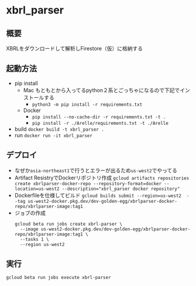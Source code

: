 # xbrl_parser
## 概要
XBRLをダウンロードして解析しFirestore（仮）に格納する

## 起動方法
- pip install
  - Mac
    もともとから入ってるpython２系とごっちゃになるので下記でインストールする
    - `python3 -m pip install -r requirements.txt`
  - Docker
    - `pip install --no-cache-dir -r requirements.txt -t .`
    - `pip install -r ./Arelle/requirements.txt -t ./Arelle`
- build
  `docker build -t xbrl_parser .`
- run
  `docker run -it xbrl_parser`

## デプロイ
- なぜか`asia-northeast1`で行うとエラーが出るため`us-west2`でやってる
- Artifact ResistryでDockerリポジトリ作成
  `gcloud artifacts repositories create xbrlparser-docker-repo --repository-format=docker --location=us-west2 --description="xbrl_parser docker repository"`
- Dockerfileを仕様してビルド
  `gcloud builds submit --region=us-west2  --tag us-west2-docker.pkg.dev/dev-golden-egg/xbrlparser-docker-repo/xbrlparser-image:tag1`
- ジョブの作成
  ```
  gcloud beta run jobs create xbrl-parser \
    --image us-west2-docker.pkg.dev/dev-golden-egg/xbrlparser-docker-repo/xbrlparser-image:tag1 \
    --tasks 1 \
    --region us-west2
  ```

## 実行
`gcloud beta run jobs execute xbrl-parser`